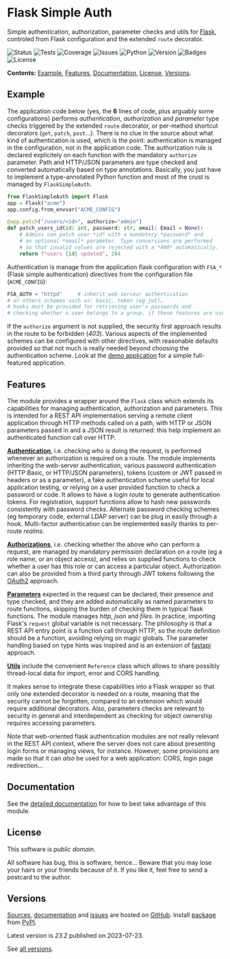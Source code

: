 # Flask Simple Auth

Simple authentication, authorization, parameter checks and utils
for [Flask](https://flask.palletsprojects.com/), controled from
Flask configuration and the extended `route` decorator.

![Status](https://github.com/zx80/flask-simple-auth/actions/workflows/fsa.yml/badge.svg?branch=master&style=flat)
![Tests](https://img.shields.io/badge/tests-77%20✓-success)
![Coverage](https://img.shields.io/badge/coverage-100%25-success)
![Issues](https://img.shields.io/github/issues/zx80/flask-simple-auth?style=flat)
![Python](https://img.shields.io/badge/python-3-informational)
![Version](https://img.shields.io/pypi/v/FlaskSimpleAuth)
![Badges](https://img.shields.io/badge/badges-8-informational)
![License](https://img.shields.io/pypi/l/flasksimpleauth?style=flat)

**Contents:** [Example](#example), [Features](#features),
[Documentation](#documentation), [License](#license), [Versions](#versions).

## Example

The application code below (yes, the **6** lines of code, plus arguably some
configurations) performs *authentication*, *authorization* and *parameter* type
checks triggered by the extended `route` decorator, or per-method shortcut
decorators (`get`, `patch`, `post`…).
There is no clue in the source about what kind of authentication is used,
which is the point: authentication is managed in the configuration,
not in the application code.
The authorization rule is declared explicitely on each function with the
mandatory `authorize` parameter.
Path and HTTP/JSON parameters are type checked and converted automatically
based on type annotations.
Basically, you just have to implement a type-annotated Python function and
most of the crust is managed by `FlaskSimpleAuth`.

```python
from FlaskSimpleAuth import Flask
app = Flask("acme")
app.config.from_envvar("ACME_CONFIG")

@app.patch("/users/<id>", authorize="admin")
def patch_users_id(id: int, password: str, email: Email = None):
    # Admins can patch user *id* with a mandatory *password* and
    # an optional *email* parameter. Type conversions are performed
    # so that invalid values are rejected with a *400* automatically.
    return f"users {id} updated", 204
```

Authentication is manage from the application flask configuration
with `FSA_*` (Flask simple authentication) directives from
the configuration file (`ACME_CONFIG`):

```python
FSA_AUTH = "httpd"     # inherit web-serveur authentication
# or others schemes such as: basic, token (eg jwt)…
# hooks must be provided for retrieving user's passwords and
# checking whether a user belongs to a group, if these features are used.
```

If the `authorize` argument is not supplied, the security first approach
results in the route to be forbidden (*403*).
Various aspects of the implemented schemes can be configured with other
directives, with reasonable defaults provided so that not much is really
needed beyond choosing the authentication scheme.
Look at the [demo application](demo/README.md) for a simple full-featured
application.

## Features

The module provides a wrapper around the `Flask` class which extends its
capabilities for managing authentication, authorization and parameters.
This is intended for a REST API implementation serving a remote client
application through HTTP methods called on a path, with HTTP or JSON
parameters passed in and a JSON result is returned: this help implement
an authenticated function call over HTTP.

[**Authentication**](DOCUMENTATION.md#authentication),
i.e. checking *who* is doing the request, is performed whenever an
authorization is required on a route.
The module implements inheriting the web-server authentication,
various password authentication (HTTP Basic, or HTTP/JSON parameters),
tokens (custom or JWT passed in headers or as a parameter),
a fake authentication scheme useful for local application testing,
or relying on a user provided function to check a password or code.
It allows to have a login route to generate authentication tokens.
For registration, support functions allow to hash new passwords consistently
with password checks.
Alternate password checking schemes (eg temporary code, external LDAP server)
can be plug in easily through a hook.
Multi-factor authentication can be implemented easily thanks to per-route
*realms*.

[**Authorizations**](DOCUMENTATION.md#authorization),
i.e. checking whether the above *who* can perform a request, are managed by
mandatory permission declaration on a route (eg a role name, or an object
access), and relies on supplied functions to check whether a user has this role
or can access a particular object.
Authorization can also be provided from a third party through JWT tokens
following the [OAuth2](https://oauth.net/2/) approach.

[**Parameters**](DOCUMENTATION.md#parameters) expected in the request can be
declared, their presence and type checked, and they are added automatically as
named parameters to route functions, skipping the burden of checking them in
typical flask functions. The module manages *http*, *json* and *files*.
In practice, importing Flask's `request` global variable is not necessary.
The philosophy is that a REST API entry point is a function call through HTTP,
so the route definition should be a function, avoiding relying on magic globals.
The parameter handling based on type hints was inspired and is an extension of
[fastapi](https://fastapi.tiangolo.com/lo/) approach.

[**Utils**](DOCUMENTATION.md#utils) include the convenient `Reference` class which
allows to share possibly thread-local data for import, error and CORS handling.

It makes sense to integrate these capabilities into a Flask wrapper so that only
one extended decorator is needed on a route, meaning that the security cannot be
forgotten, compared to an extension which would require additional decorators.
Also, parameters checks are relevant to security in general and interdependent
as checking for object ownership requires accessing parameters.

Note that web-oriented flask authentication modules are not really
relevant in the REST API context, where the server does not care about
presenting login forms or managing views, for instance.
However, some provisions are made so that it can *also* be used for a web
application: CORS, login page redirection…

## Documentation

See the [detailed documentation](DOCUMENTATION.md) for how to best take advantage
of this module.

## License

This software is *public domain*.

All software has bug, this is software, hence…
Beware that you may lose your hairs or your friends because of it.
If you like it, feel free to send a postcard to the author.

## Versions

[Sources](https://github.com/zx80/flask-simple-auth),
[documentation](https://zx80.github.io/flask-simple-auth/) and
[issues](https://github.com/zx80/flask-simple-auth/issues)
are hosted on [GitHub](https://github.com).
Install [package](https://pypi.org/project/FlaskSimpleAuth/) from
[PyPI](https://pypi.org/).

Latest version is *23.2* published on 2023-07-23.

See [all versions](VERSIONS.md).
